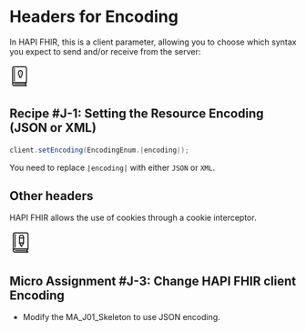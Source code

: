 # Headers for Encoding
In HAPI FHIR, this is a client parameter, allowing you to choose which syntax you expect to send and/or receive from the server:

![Recipe Icon](./images/example-icon.png)

## Recipe #J-1: Setting the Resource Encoding (JSON or XML)
```java
client.setEncoding(EncodingEnum.|encoding|);   
```
You need to replace `|encoding|` with either `JSON` or `XML`.

## Other headers
HAPI FHIR allows the use of cookies through a cookie interceptor.

![Micro-Assignment Icon](./images/micro-assignment-icon.png)

## Micro Assignment #J-3: Change HAPI FHIR client Encoding
- Modify the MA_J01_Skeleton to use JSON encoding.
